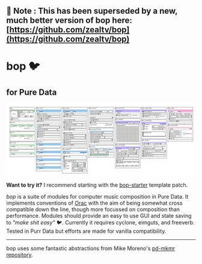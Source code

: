## 🦉 Note : This has been superseded by a new, much better version of bop here: [https://github.com/zealtv/bop](https://github.com/zealtv/bop)

# bop 🐦
## for Pure Data

![bop.png](bop.png)

**Want to try it?**  I recommend starting with the [bop-starter](https://github.com/zealtv/bop-starter) template patch.

*bop* is a suite of modules for computer music composition in Pure Data.  It implements conventions of [Orac](https://github.com/TheTechnobear/Orac) with the aim of being somewhat cross compatible down the line, though more focussed on composition than performance.  Modules should provide an easy to use GUI and state saving to *"make shit easy"* 🐦. Currently it requires cyclone, eimguts, and freeverb.  Tested in Purr Data but efforts are made for vanilla compatibility.


---

bop uses some fantastic abstractions from Mike Moreno's [pd-mkmr repository](https://github.com/MikeMorenoDSP/pd-mkmr).

